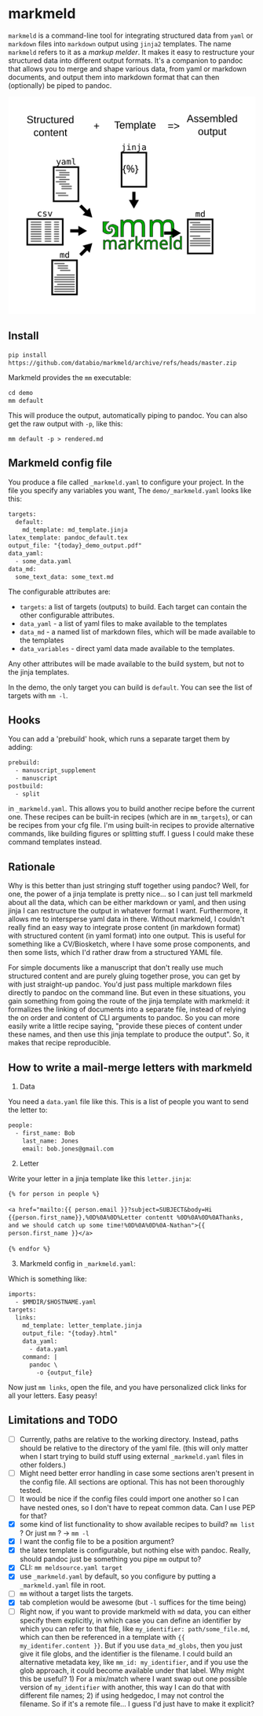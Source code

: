 # markmeld

`markmeld` is a command-line tool for integrating structured data from `yaml` or `markdown` files into `markdown` output using `jinja2` templates. The name `markmeld` refers to it as a *markup* *melder*. It makes it easy to restructure your structured data into different output formats. It's a companion to pandoc that allows you to merge and shape various data, from yaml or markdown documents, and output them into markdown format that can then (optionally) be piped to pandoc.

![demo](markmeld_abstract.svg)


## Install

```
pip install https://github.com/databio/markmeld/archive/refs/heads/master.zip
```

Markmeld provides the `mm` executable:

```
cd demo
mm default
```

This will produce the output, automatically piping to pandoc. You can also get the raw output with `-p`, like this:

```
mm default -p > rendered.md
```

## Markmeld config file

You produce a file called `_markmeld.yaml` to configure your project. In the file you specify any variables you want,  The `demo/_markmeld.yaml` looks like this:

```
targets:
  default:
    md_template: md_template.jinja
latex_template: pandoc_default.tex
output_file: "{today}_demo_output.pdf"
data_yaml:
  - some_data.yaml
data_md:
  some_text_data: some_text.md
```

The configurable attributes are:

- `targets`: a list of targets (outputs) to build. Each target can contain the other configurable attributes.
- `data_yaml` - a list of yaml files to make available to the templates
- `data_md` - a named list of markdown files, which will be made available to the templates
- `data_variables` - direct yaml data made available to the templates.

Any other attributes will be made available to the build system, but not to the jinja templates.

In the demo, the only target you can build is `default`. You can see the list of targets with `mm -l`. 

## Hooks

You can add a 'prebuild' hook, which runs a separate target them by adding:

```
prebuild: 
  - manuscript_supplement
  - manuscript
postbuild:
  - split
```

in `_markmeld.yaml`. This allows you to build another recipe before the current one. These recipes can be built-in recipes (which are in `mm_targets`), or can be recipes from your cfg file. I'm using built-in recipes to provide alternative commands, like building figures or splitting stuff. I guess I could make these command templates instead.

## Rationale

Why is this better than just stringing stuff together using pandoc? Well, for one, the power of a jinja template is pretty nice... so I can just tell markmeld about all the data, which can be either markdown or yaml, and then using jinja I can restructure the output in whatever format I want. Furthermore, it allows me to intersperse yaml data in there. Without markmeld, I couldn't really find an easy way to integrate prose content (in markdown format) with structured content (in yaml format) into one output. This is useful for something like a CV/Biosketch, where I have some prose components, and then some lists, which I'd rather draw from a structured YAML file.

For simple documents like a manuscript that don't really use much structured content and are purely gluing together prose, you can get by with just straight-up pandoc. You'd just pass multiple markdown files directly to pandoc on the command line. But even in these situations, you gain something from going the route of the jinja template with markmeld: it formalizes the linking of documents into a separate file, instead of relying the on order and content of CLI arguments to pandoc. So you can more easily write a little recipe saying, "provide these pieces of content under these names, and then use this jinja template to produce the output". So, it makes that recipe reproducible.

## How to write a mail-merge letters with markmeld

1. Data

You need a `data.yaml` file like this. This is a list of people you want to send the letter to:

```
people:
  - first_name: Bob
    last_name: Jones
    email: bob.jones@gmail.com
```

2. Letter

Write your letter in a jinja template like this `letter.jinja`:

```
{% for person in people %}

<a href="mailto:{{ person.email }}?subject=SUBJECT&body=Hi {{person.first_name}},%0D%0A%0D%Letter contentt %0D%0A%0D%0AThanks, and we should catch up some time!%0D%0A%0D%0A-Nathan">{{ person.first_name }}</a>

{% endfor %}
```

3. Markmeld config in `_markmeld.yaml`:

Which is something like:

```
imports:
  - $MMDIR/$HOSTNAME.yaml
targets:
  links:
    md_template: letter_template.jinja
    output_file: "{today}.html"
    data_yaml:
      - data.yaml
    command: |
      pandoc \
        -o {output_file}
```

Now just `mm links`, open the file, and you have personalized click links for all your letters. Easy peasy!


## Limitations and TODO

- [ ] Currently, paths are relative to the working directory. Instead, paths should be relative to the directory of the yaml file. (this will only matter when I start trying to build stuff using external `_markmeld.yaml` files in other folders.)
- [ ] Might need better error handling in case some sections aren't present in the config file. All sections are optional. This has not been thoroughly tested.
- [ ] It would be nice if the config files could import one another so I can have nested ones, so I don't have to repeat common data. Can I use PEP for that?
- [x] some kind of list functionality to show available recipes to build? `mm list` ? Or just `mm` ? -> `mm -l`
- [x] I want the config file to be a position argument?
- [x] the latex template is configurable, but nothing else with pandoc. Really, should pandoc just be something you pipe `mm` output to?
- [x] CLI: `mm meldsource.yaml target`
- [x] use `_markmeld.yaml` by default, so you configure by putting a `_markmeld.yaml` file in root.
- [ ] `mm` without a target lists the targets.
- [x] tab completion would be awesome (but `-l` suffices for the time being)
- [ ] Right now, if you want to provide markmeld with `md` data, you can either specify them explicitly, in which case you can define an identifier by which you can refer to that file, like `my_identifier: path/some_file.md`, which can then be referenced in a template with `{{ my_identifer.content }}`. But if you use `data_md_globs`, then you just give it file globs, and the identifier is the filename. I could build an alternative metadata key, like `mm_id: my_identifier`, and if you use the glob approach, it could become available under that label. Why might this be useful? 1) For a mix/match where I want swap out one possible version of `my_identifier` with another, this way I can do that with different file names; 2) if using hedgedoc, I may not control the filename. So if it's a remote file... I guess I'd just have to make it explicit?
